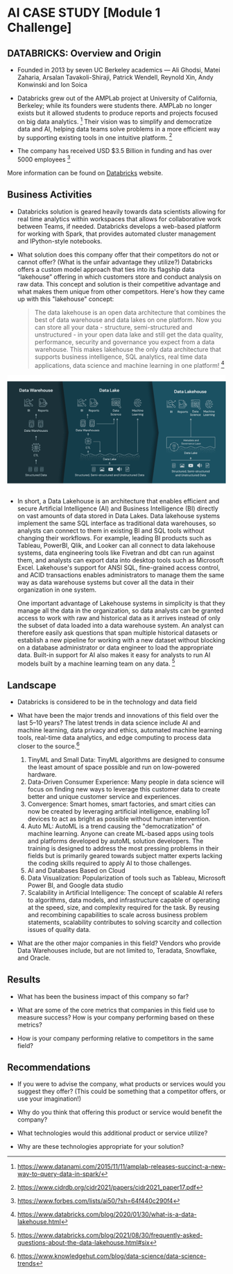 # AI CASE STUDY [Module 1 Challenge]

## DATABRICKS: Overview and Origin

* Founded in 2013 by seven UC Berkeley academics — Ali Ghodsi, Matei Zaharia, Arsalan Tavakoli-Shiraji, Patrick Wendell, Reynold Xin, Andy Konwinski and Ion Soica

* Databricks grew out of the AMPLab project at University of California, Berkeley; while its founders were students there. AMPLab no longer exists but it allowed students to produce reports and projects focused on big data analytics. [^1] Their vision was to simplify and democratize data and AI, helping data teams solve problems in a more efficient way by supporting existing tools in one intuitive platform. [^2] 

 [^1]: https://www.datanami.com/2015/11/11/amplab-releases-succinct-a-new-way-to-query-data-in-spark/ 
 [^2]:  https://www.cidrdb.org/cidr2021/papers/cidr2021_paper17.pdf

* The company has received USD $3.5 Billion in funding and has over 5000 employees [^3]
 [^3]: https://www.forbes.com/lists/ai50/?sh=64f440c290f4

More information can be found on [Databricks](https://www.databricks.com/) website.

## Business Activities

* Databricks solution is geared heavily towards data scientists allowing for real time analytics within workspaces that allows for collaborative work between Teams, if needed. Databricks develops a web-based platform for working with Spark, that provides automated cluster management and IPython-style notebooks.

* What solution does this company offer that their competitors do not or cannot offer? (What is the unfair advantage they utilize?)
  Databricks offers a custom model approach that ties into its flagship data “lakehouse” offering in which customers store and conduct analysis on raw data. This concept and solution is their competitive advantage and what makes them unique from other competitors. Here's how they came up with this "lakehouse" concept:

  > The data lakehouse is an open data architecture that combines the best of data warehouse and data lakes on one platform. Now you can store all your data - structure, semi-structured and unstructured - in your open data lake and still get the data quality, performance, security and governance you expect from a data warehouse. This makes lakehouse the only data architecture that supports business intelligence, SQL analytics, real time data applications, data science and machine learning in one platform! [^4]
  [^4]:  https://www.databricks.com/blog/2020/01/30/what-is-a-data-lakehouse.html

![Lakehouse Concept](data-LH.png)

* In short, a Data Lakehouse is an architecture that enables efficient and secure Artificial Intelligence (AI) and Business Intelligence (BI) directly on vast amounts of data stored in Data Lakes.
  Data lakehouse systems implement the same SQL interface as traditional data warehouses, so analysts can connect to them in existing BI and SQL tools without changing their workflows. For example, leading BI products such as Tableau, PowerBI, Qlik, and Looker can all connect to data lakehouse systems, data engineering tools like Fivetran and dbt can run against them, and analysts can export data into desktop tools such as Microsoft Excel. Lakehouse's support for ANSI SQL, fine-grained access control, and ACID transactions enables administrators to manage them the same way as data warehouse systems but cover all the data in their organization in one system.
  
  One important advantage of Lakehouse systems in simplicity is that they manage all the data in the organization, so data analysts can be granted access to work with raw and historical data as it arrives instead of only the subset of data loaded into a data warehouse system. An analyst can therefore easily ask questions that span multiple historical datasets or establish a new pipeline for working with a new dataset without blocking on a database administrator or data engineer to load the appropriate data. Built-in support for AI also makes it easy for analysts to run AI models built by a machine learning team on any data. [^5]
  [^5]: https://www.databricks.com/blog/2021/08/30/frequently-asked-questions-about-the-data-lakehouse.html#six
  

## Landscape

* Databricks is considered to be in the technology and data field
  
* What have been the major trends and innovations of this field over the last 5&ndash;10 years?
  The latest trends in data science include AI and machine learning, data privacy and ethics, automated machine learning tools, real-time data analytics, and edge computing to process data closer to the source.[^6]
  1. TinyML and Small Data: TinyML algorithms are designed to consume the least amount of space possible and run on low-powered hardware.
  2. Data-Driven Consumer Experience: Many people in data science will focus on finding new ways to leverage this customer data to create better and unique customer service and experiences.
  3. Convergence: Smart homes, smart factories, and smart cities can now be created by leveraging artificial intelligence, enabling IoT devices to act as bright as possible without human intervention.
  4. Auto ML: AutoML is a trend causing the "democratization" of machine learning. Anyone can create ML-based apps using tools and platforms developed by autoML solution developers. The training is designed to address the most pressing problems in their fields but is primarily geared towards subject matter experts lacking the coding skills required to apply AI to those challenges.
  5. AI and Databases Based on Cloud
  6. Data Visualization: Popularization of tools such as Tableau, Microsoft Power BI, and Google data studio
  7. Scalability in Artificial Intelligence: The concept of scalable AI refers to algorithms, data models, and infrastructure capable of operating at the speed, size, and complexity required for the task. By reusing and recombining capabilities to scale across business problem statements, scalability contributes to solving scarcity and collection issues of quality data.
 [^6]: https://www.knowledgehut.com/blog/data-science/data-science-trends

* What are the other major companies in this field?
  Vendors who provide Data Warehouses include, but are not limited to, Teradata, Snowflake, and Oracle.

## Results

* What has been the business impact of this company so far?

* What are some of the core metrics that companies in this field use to measure success? How is your company performing based on these metrics?

* How is your company performing relative to competitors in the same field?

## Recommendations

* If you were to advise the company, what products or services would you suggest they offer? (This could be something that a competitor offers, or use your imagination!)

* Why do you think that offering this product or service would benefit the company?

* What technologies would this additional product or service utilize?

* Why are these technologies appropriate for your solution?
